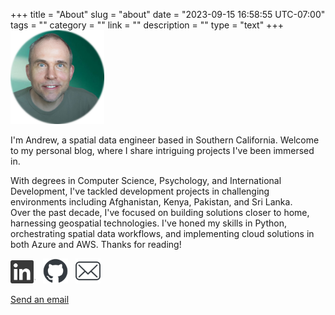 +++
title = "About"
slug = "about"
date = "2023-09-15 16:58:55 UTC-07:00"
tags = ""
category = ""
link = ""
description = ""
type = "text"
+++
<img src="/selfi.png" alt="Andrew" width="150"/>

I'm Andrew, a spatial data engineer based in Southern California. Welcome to my
personal blog, where I share intriguing projects I've been immersed in.

With degrees in Computer Science, Psychology, and International Development,
I've tackled development projects in challenging environments including Afghanistan,
Kenya, Pakistan, and Sri Lanka.  
Over the past decade, I've focused on building solutions closer to home,
harnessing geospatial technologies. I've honed my skills in Python,
orchestrating spatial data workflows, and implementing cloud solutions in both
Azure and AWS.
Thanks for reading!

[<img src="/linkedin_icon.png" alt="linkedin" width="40"/>](https://www.linkedin.com/in/andrewross44/)
&nbsp;
[<img src="/github_icon.png" alt="github" width="40"/>](https://github.com/44digits)
&nbsp;
[<img src="/mail_icon.png" alt="email" width="40"/>](mailto:blog@44digits.com)

<a href="#" data-contact="YmxvZ0A0NGRpZ2l0cy5jb20=" onfocus="this.href = 'mailto:' + atob(this.dataset.contact)" >
Send an email </a>
